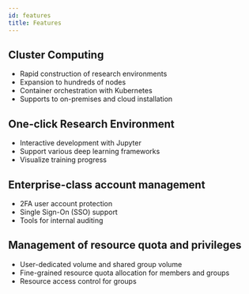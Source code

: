 ```yaml
---
id: features
title: Features
---
```

## Cluster Computing

- Rapid construction of research environments
- Expansion to hundreds of nodes
- Container orchestration with Kubernetes
- Supports to on-premises and cloud installation

## One-click Research Environment

- Interactive development with Jupyter
- Support various deep learning frameworks
- Visualize training progress

## Enterprise-class account management

- 2FA user account protection
- Single Sign-On (SSO) support
- Tools for internal auditing

## Management of resource quota and privileges

- User-dedicated volume and shared group volume
- Fine-grained resource quota allocation for members and groups
- Resource access control for groups
